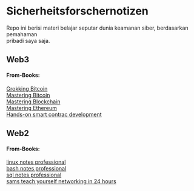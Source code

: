 # Sicherheitsforschernotizen
Repo ini berisi materi belajar seputar dunia keamanan siber, berdasarkan pemahaman <br> pribadi saya saja.

## Web3
#### From-Books:

[Grokking Bitcoin](web3-sources/from-books/books-01-grokking_bitcoin.md)<br>
[Mastering Bitcoin](web3-sources/from-books/books-02-mastering_bitcoin.md)<br>
[Mastering Blockchain](web3-sources/from-books/books-03_mastering_blockchain.md)<br>
[Mastering Ethereum](web3-sources/from-books/books-07-mastering_ethereum_.md)<br>
[Hands-on smart contrac development](web3-sources/from-books/books-06-hands-on_smart_contract_development.md)<br>

## Web2
#### From-Books:
[linux notes professional](web2-sources/from-books/professional_notes/books-01-linux_notes_professional.md)<br>
[bash notes professional](web2-sources/from-books/professional_notes/books-02-bash_notes_professional.md)<br>
[sql notes professional](web2-sources/from-books/professional_notes/books-03-sql_notes_professional.md)<br>
[sams teach yourself networking in 24 hours](web2-sources/from-books/general/sams_teach_yourself_networking_in_24_hours.md)<br>
